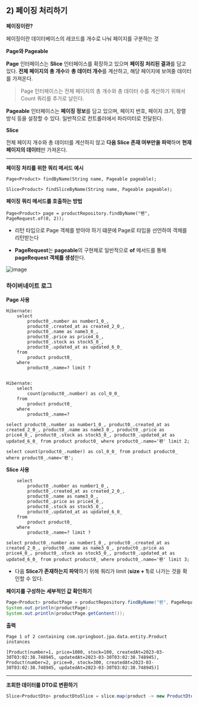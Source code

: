## **2) 페이징 처리하기**

**페이징이란?** 

페이징이란 데이터베이스의 레코드를 개수로 나눠 페이지를 구분하는 것


**Page와 Pageable** 

**Page** 인터페이스는 **Slice** 인터페이스를 확장하고 있으며 **페이징 처리된 결과**를 담고 있다. **전체 페이지의 총 개수**와 **총 데이터 개수**를 계산하고, 해당 페이지에 보여줄 데이터를 가져온다. 
>  Page 인터페이스는 전체 페이지의 총 개수와 총 데이터 수를 계산하기 위해서 Count 쿼리를 추가로 날린다.

**Pageable** 인터페이스는 **페이징 정보**를 담고 있으며, 페이지 번호, 페이지 크기, 장렬 방식 등을 설정할 수 있다. 일반적으로 컨트롤러에서 파라미터로 전달된다.

**Slice**

전체 페이지 개수와 총 데이터를 계산하지 않고 **다음 Slice 존재 여부만을 파악**하며 **현재 페이지의 데이터**만 가져온다. 

---

**페이징 처리를 위한 쿼리 메서드 예시**

```
Page<Product> findByName(String name, Pageable pageable);
```

```
Slice<Product> findSliceByName(String name, Pageable pageable);
```

**페이징 쿼리 메서드를 호출하는 방법**

```
Page<Product> page = productRepository.findByName("펜", PageRequest.of(0, 2));
```

- 리턴 타입으로 Page 객체를 받아야 하기 떄문에 Page<Product>로 타입을 선언하여 객체를 리턴받는다


- **PageRequest**는 **pageable**의 구현체로 일반적으로 **of** 메서드를 통해 **pageRequest 객체를 생성**한다.

![image](https://user-images.githubusercontent.com/105872347/228638711-cbda6f5a-6573-4afd-9615-b77cc0f669a9.png)


### **하이버네이트 로그**

**Page 사용**

```text
Hibernate: 
    select
        product0_.number as number1_0_,
        product0_.created_at as created_2_0_,
        product0_.name as name3_0_,
        product0_.price as price4_0_,
        product0_.stock as stock5_0_,
        product0_.updated_at as updated_6_0_ 
    from
        product product0_ 
    where
        product0_.name=? limit ?
        
        
Hibernate: 
    select
        count(product0_.number) as col_0_0_ 
    from
        product product0_ 
    where
        product0_.name=?
```

```text
select product0_.number as number1_0_, product0_.created_at as created_2_0_, product0_.name as name3_0_, product0_.price as price4_0_, product0_.stock as stock5_0_, product0_.updated_at as updated_6_0_ from product product0_ where product0_.name='펜' limit 2;

select count(product0_.number) as col_0_0_ from product product0_ where product0_.name='펜';
```

**Slice 사용**

```text
    select
        product0_.number as number1_0_,
        product0_.created_at as created_2_0_,
        product0_.name as name3_0_,
        product0_.price as price4_0_,
        product0_.stock as stock5_0_,
        product0_.updated_at as updated_6_0_ 
    from
        product product0_ 
    where
        product0_.name=? limit ?
```

```text
select product0_.number as number1_0_, product0_.created_at as created_2_0_, product0_.name as name3_0_, product0_.price as price4_0_, product0_.stock as stock5_0_, product0_.updated_at as updated_6_0_ from product product0_ where product0_.name='펜' limit 3;
```

- 다음 **Slice가 존재하는지 파악**하기 위해 쿼리가 limit (**size + 1**)로 나가는 것을 확인할 수 있다.

**페이지를 구성하는 세부적인 값 확인하기**

```java
Page<Product> productPage = productRepository.findByName("펜", PageRequest.of(0, 2));
System.out.println(productPage);
System.out.println(productPage.getContent());
```

**출력**

```
Page 1 of 2 containing com.springboot.jpa.data.entity.Product instances

[Product(number=1, price=1000, stock=100, createdAt=2023-03-30T03:02:38.748945, updatedAt=2023-03-30T03:02:38.748945), Product(number=2, price=0, stock=300, createdAt=2023-03-30T03:02:38.748945, updatedAt=2023-03-30T03:02:38.748945)]
```

---


**조회한 데이터를 DTO로 변환하기** 

```java
Slice<ProductDto> productDtoSlice = slice.map(product -> new ProductDto(product.getName(), product.getPrice(), product.getStock()));
```